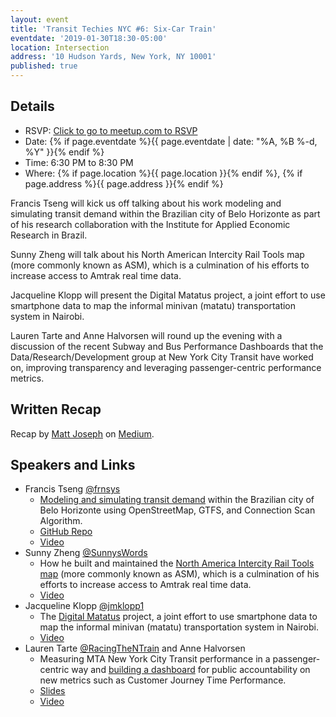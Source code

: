 ```yaml
---
layout: event
title: 'Transit Techies NYC #6: Six-Car Train'
eventdate: '2019-01-30T18:30-05:00'
location: Intersection
address: '10 Hudson Yards, New York, NY 10001'
published: true
---
```


## Details

- RSVP: [Click to go to meetup.com to RSVP](https://www.meetup.com/Transit-Techies-NYC/events/256886666/)
- Date: {% if page.eventdate %}{{ page.eventdate | date: "%A, %B %-d, %Y" }}{% endif %}
- Time: 6:30 PM to 8:30 PM
- Where: {% if page.location %}{{ page.location }}{% endif %}, {% if page.address %}{{ page.address }}{% endif %}

Francis Tseng will kick us off talking about his work modeling and simulating transit demand within the Brazilian city of Belo Horizonte as part of his research collaboration with the Institute for Applied Economic Research in Brazil.

Sunny Zheng will talk about his North American Intercity Rail Tools map (more commonly known as ASM), which is a culmination of his efforts to increase access to Amtrak real time data.

Jacqueline Klopp will present the Digital Matatus project, a joint effort to use smartphone data to map the informal minivan (matatu) transportation system in Nairobi.

Lauren Tarte and Anne Halvorsen will round up the evening with a discussion of the recent Subway and Bus Performance Dashboards that the Data/Research/Development group at New York City Transit have worked on, improving transparency and leveraging passenger-centric performance metrics.


## Written Recap

Recap by [Matt Joseph](https://twitter.com/mattjoseph0) on [Medium](https://medium.com/@mattjoseph/recap-transit-techies-nyc-6-six-car-train-1a91b22e3815).

## Speakers and Links

- Francis Tseng [@frnsys](https://twitter.com/frnsys/)
  - [Modeling and simulating transit demand](https://spaceandtim.es/code/public_transit_routing/) within the Brazilian city of Belo Horizonte using OpenStreetMap, GTFS, and Connection Scan Algorithm.
  - [GitHub Repo](https://github.com/frnsys/transit_demand_model)
  - [Video](https://www.youtube.com/watch?v=Dn4uyaeMVRA)
- Sunny Zheng [@SunnysWords](https://twitter.com/SunnysWords/)
  - How he built and maintained the [North America Intercity Rail Tools map](https://asm.transitdocs.com/) (more commonly known as ASM), which is a culmination of his efforts to increase access to Amtrak real time data.
  - [Video](https://www.youtube.com/watch?v=uYiWw-Hr1aU)
- Jacqueline Klopp [@jmklopp1](https://twitter.com/jmklopp1/)
  - The [Digital Matatus](http://www.digitalmatatus.com/) project, a joint effort to use smartphone data to map the informal minivan (matatu) transportation system in Nairobi.
  - [Video](https://www.youtube.com/watch?v=8XilfmI4Nh4)
- Lauren Tarte [@RacingTheNTrain](https://twitter.com/RacingTheNTrain/) and Anne Halvorsen
  - Measuring MTA New York City Transit performance in a passenger-centric way and [building a dashboard](http://dashboard.mta.info/) for public accountability on new metrics such as Customer Journey Time Performance.
  - [Slides](/presentations/2019-01-30_TarteHalvorsen_MTADashboardsMetrics.pdf)
  - [Video](https://www.youtube.com/watch?v=DH0cA_ZLbDI)
